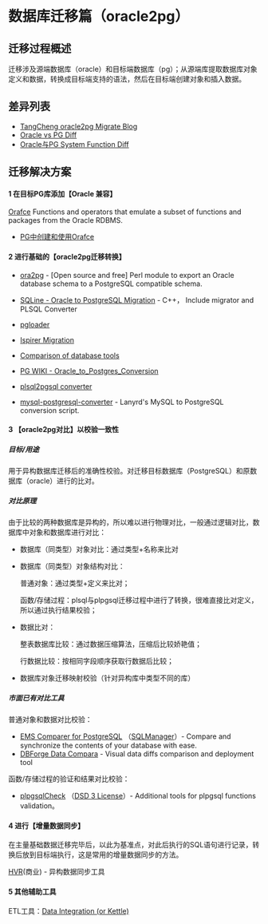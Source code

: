 # 数据库迁移篇（oracle2pg）

## 迁移过程概述

迁移涉及源端数据库（oracle）和目标端数据库（pg）；从源端库提取数据库对象定义和数据，转换成目标端支持的语法，然后在目标端创建对象和插入数据。

## 差异列表

* [TangCheng oracle2pg Migrate Blog](http://osdbablog.sinaapp.com/528.html)
* [Oracle vs PG Diff](https://my.oschina.net/liyuj/blog/539303)
* [Oracle与PG System Function Diff](https://yq.aliyun.com/users/1994466589078092?spm=a2c4e.11153940.blogcont59422.2.2130505bZglu5d)

## 迁移解决方案

#### 1 在目标PG库添加【Oracle 兼容】

[Orafce](https://github.com/orafce/orafce) Functions and operators that emulate a subset of functions and packages from the Oracle RDBMS.

- [PG中创建和使用Orafce](orafce.md)

#### 2 进行基础的【oracle2pg迁移转换】

* [ora2pg](http://ora2pg.darold.net) - [Open source and free] Perl module to export an Oracle database schema to a PostgreSQL compatible schema.
* [SQLine - Oracle to PostgreSQL Migration](http://www.sqlines.com/oracle-to-postgresql) - C++， Include migrator and PLSQL Converter
* [pgloader](https://github.com/liuyuanyuan/fantastic-postgres/blob/master/pgMigrater/pgloader/pgloader_intro.md)
* [Ispirer Migration](http://wiki.ispirer.com/sqlways)
* [Comparison of database tools](https://en.wikipedia.org/wiki/Comparison_of_database_tools)

* [PG WIKI - Oracle_to_Postgres_Conversion](https://wiki.postgresql.org/wiki/Oracle_to_Postgres_Conversion)
* [plsql2pgsql converter](plsql2pgsql.md)
* [mysql-postgresql-converter](https://github.com/lanyrd/mysql-postgresql-converter) - Lanyrd's MySQL to PostgreSQL conversion script.

#### 3 【oracle2pg对比】以校验一致性

##### 目标/用途

用于异构数据库迁移后的准确性校验。对迁移目标数据库（PostgreSQL）和原数据库（oracle）进行的比对。

##### 对比原理

由于比较的两种数据库是异构的，所以难以进行物理对比，一般通过逻辑对比，数据库中对象和数据库进行对比：

- 数据库（同类型）对象对比：通过类型+名称来比对

- 数据库（同类型）对象结构对比：

  普通对象：通过类型+定义来比对；

  函数/存储过程：plsql与plpgsql迁移过程中进行了转换，很难直接比对定义，所以通过执行结果校验；

- 数据比对：

   整表数据库比较：通过数据压缩算法，压缩后比较娇艳值；

   行数据比较：按相同字段顺序获取行数据后比较；

- 数据库对象迁移映射校验（针对异构库中类型不同的库）

##### 市面已有对比工具

普通对象和数据对比校验：

- [EMS Comparer for PostgreSQL](http://download2.sqlmanager.net/download/datasheets/products/datacomparer/en/datacomparer.pdf) （[SQLManager](https://www.sqlmanager.net)）- Compare and synchronize the contents of your database with ease.
- [DBForge Data Compara](https://www.devart.com/dbforge/postgresql/datacompare/) - Visual data diffs comparison and deployment tool

函数/存储过程的验证和结果对比校验：

- [plpgsqlCheck](https://pgxn.org/dist/plpgsql_check/) （[DSD 3 License](https://opensource.org/licenses/BSD-3-Clause)）- Additional tools for plpgsql functions validation。

  

#### 4 进行【增量数据同步】

在主量基础数据迁移完毕后，以此为基准点，对此后执行的SQL语句进行记录，转换后放到目标端执行，这是常用的增量数据同步的方法。

[HVR](https://www.hvr-software.com)(商业) - 异构数据同步工具



#### 5 其他辅助工具

ETL工具：[Data Integration (or Kettle)](https://community.hitachivantara.com/docs/DOC-1009855)